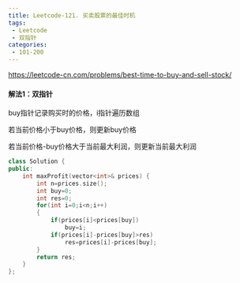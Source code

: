 ```yaml
---
title: Leetcode-121. 买卖股票的最佳时机
tags:
 - Leetcode
 - 双指针
categories:
 - 101-200
---
```


<https://leetcode-cn.com/problems/best-time-to-buy-and-sell-stock/> 

#### 解法1：双指针

buy指针记录购买时的价格，i指针遍历数组

若当前价格小于buy价格，则更新buy价格

若当前价格-buy价格大于当前最大利润，则更新当前最大利润

<!--more-->

```c++
class Solution {
public:
    int maxProfit(vector<int>& prices) {
        int n=prices.size();
        int buy=0;
        int res=0;
        for(int i=0;i<n;i++)
        {
            if(prices[i]<prices[buy])
                buy=i;
            if(prices[i]-prices[buy]>res)
                res=prices[i]-prices[buy];
        }
        return res;
    }
};
```

